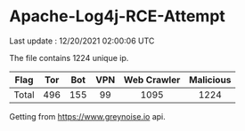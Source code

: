 
# Apache-Log4j-RCE-Attempt

Last update : 12/20/2021 02:00:06 UTC

The file contains 1224 unique ip.

| Flag | Tor | Bot | VPN | Web Crawler | Malicious |
| :-:  | :-: | :-: | :-: | :-:         | :-:       |
| Total| 496  | 155  | 99  | 1095          | 1224        |

Getting from https://www.greynoise.io api.